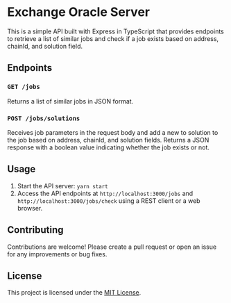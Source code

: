 # Exchange Oracle Server

This is a simple API built with Express in TypeScript that provides endpoints to retrieve a list of similar jobs and check if a job exists based on address, chainId, and solution field.

## Endpoints

### `GET /jobs`

Returns a list of similar jobs in JSON format.

### `POST /jobs/solutions`

Receives job parameters in the request body and add a new to solution to the job based on address, chainId, and solution fields. Returns a JSON response with a boolean value indicating whether the job exists or not.

## Usage

1. Start the API server: `yarn start`
2. Access the API endpoints at `http://localhost:3000/jobs` and `http://localhost:3000/jobs/check` using a REST client or a web browser.

## Contributing

Contributions are welcome! Please create a pull request or open an issue for any improvements or bug fixes.

## License

This project is licensed under the [MIT License](LICENSE).
